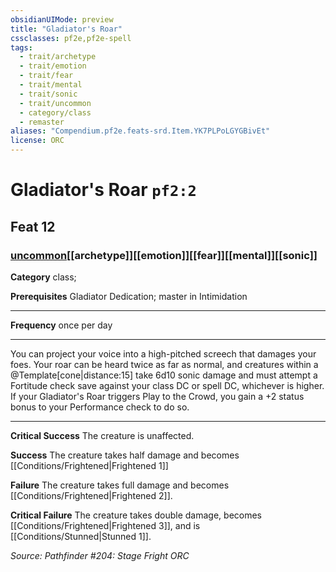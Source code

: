 ```yaml
---
obsidianUIMode: preview
title: "Gladiator's Roar"
cssclasses: pf2e,pf2e-spell
tags:
  - trait/archetype
  - trait/emotion
  - trait/fear
  - trait/mental
  - trait/sonic
  - trait/uncommon
  - category/class
  - remaster
aliases: "Compendium.pf2e.feats-srd.Item.YK7PLPoLGYGBivEt"
license: ORC
---
```

# Gladiator's Roar `pf2:2`
## Feat 12
### [uncommon](uncommon "Uncommon Rarity Trait")[[archetype]][[emotion]][[fear]][[mental]][[sonic]]

**Category** class; 



**Prerequisites** Gladiator Dedication; master in Intimidation
* * *
**Frequency** once per day

* * *

You can project your voice into a high-pitched screech that damages your foes. Your roar can be heard twice as far as normal, and creatures within a @Template\[cone|distance:15\] take 6d10 sonic damage and must attempt a Fortitude check save against your class DC or spell DC, whichever is higher. If your Gladiator's Roar triggers Play to the Crowd, you gain a +2 status bonus to your Performance check to do so.

* * *

**Critical Success** The creature is unaffected.

**Success** The creature takes half damage and becomes [[Conditions/Frightened|Frightened 1]]

**Failure** The creature takes full damage and becomes [[Conditions/Frightened|Frightened 2]].

**Critical Failure** The creature takes double damage, becomes [[Conditions/Frightened|Frightened 3]], and is [[Conditions/Stunned|Stunned 1]].

*Source: Pathfinder #204: Stage Fright*
*ORC*